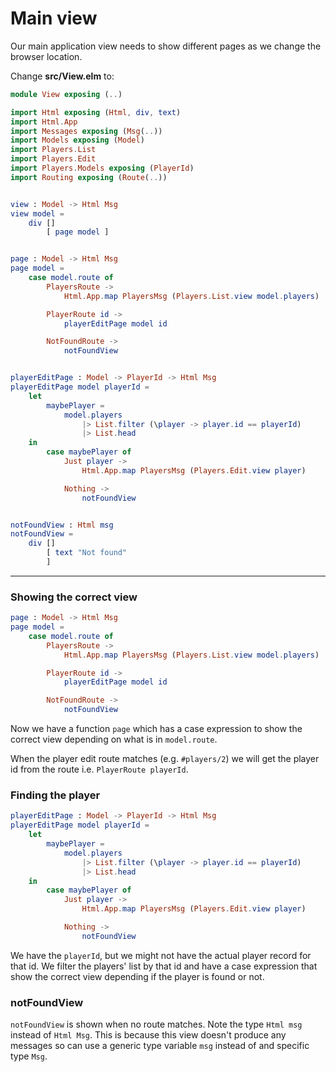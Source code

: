 # Main view

Our main application view needs to show different pages as we change the browser location.

Change __src/View.elm__ to:

```elm
module View exposing (..)

import Html exposing (Html, div, text)
import Html.App
import Messages exposing (Msg(..))
import Models exposing (Model)
import Players.List
import Players.Edit
import Players.Models exposing (PlayerId)
import Routing exposing (Route(..))


view : Model -> Html Msg
view model =
    div []
        [ page model ]


page : Model -> Html Msg
page model =
    case model.route of
        PlayersRoute ->
            Html.App.map PlayersMsg (Players.List.view model.players)

        PlayerRoute id ->
            playerEditPage model id

        NotFoundRoute ->
            notFoundView


playerEditPage : Model -> PlayerId -> Html Msg
playerEditPage model playerId =
    let
        maybePlayer =
            model.players
                |> List.filter (\player -> player.id == playerId)
                |> List.head
    in
        case maybePlayer of
            Just player ->
                Html.App.map PlayersMsg (Players.Edit.view player)

            Nothing ->
                notFoundView


notFoundView : Html msg
notFoundView =
    div []
        [ text "Not found"
        ]
```

---

### Showing the correct view

```elm
page : Model -> Html Msg
page model =
    case model.route of
        PlayersRoute ->
            Html.App.map PlayersMsg (Players.List.view model.players)

        PlayerRoute id ->
            playerEditPage model id

        NotFoundRoute ->
            notFoundView
```

Now we have a function `page` which has a case expression to show the correct view depending on what is in `model.route`. 

When the player edit route matches (e.g. `#players/2`) we will get the player id from the route i.e. `PlayerRoute playerId`.

### Finding the player

```elm
playerEditPage : Model -> PlayerId -> Html Msg
playerEditPage model playerId =
    let
        maybePlayer =
            model.players
                |> List.filter (\player -> player.id == playerId)
                |> List.head
    in
        case maybePlayer of
            Just player ->
                Html.App.map PlayersMsg (Players.Edit.view player)

            Nothing ->
                notFoundView
```

We have the `playerId`, but we might not have the actual player record for that id. We filter the players' list by that id and have a case expression that show the correct view depending if the player is found or not.

### notFoundView

`notFoundView` is shown when no route matches. Note the type `Html msg` instead of `Html Msg`. This is because this view doesn't produce any messages so can use a generic type variable `msg` instead of and specific type `Msg`.
